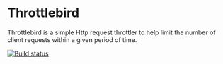 # Throttlebird
Throttlebird is a simple Http request throttler to help limit the number of client requests within a given period of time.

[![Build status](https://ci.appveyor.com/api/projects/status/c2xv4a7fqmfml1qy?svg=true)](https://ci.appveyor.com/project/joelhulen/throttlebird)
